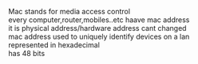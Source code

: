 Mac stands for media access control<br>
every computer,router,mobiles..etc haave mac address<br>
it is physical address/hardware address cant changed<br>
mac address used to uniquely identify devices on a lan<br>
represented in hexadecimal<br>
has 48 bits<br>
